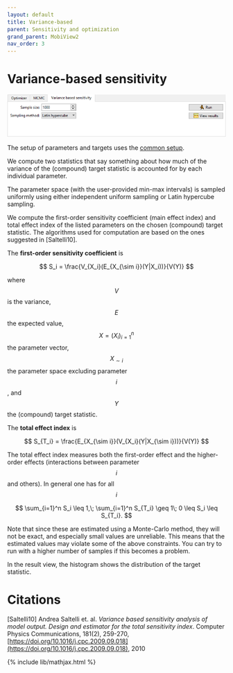```yaml
---
layout: default
title: Variance-based
parent: Sensitivity and optimization
grand_parent: MobiView2
nav_order: 3
---
```


# Variance-based sensitivity

![Variance setup](../img/mobiview/variancesetup.png)

The setup of parameters and targets uses the [common setup](sensitivity.html#the-common-setup).

We compute two statistics that say something about how much of the variance of the (compound) target statistic is accounted for by each individual parameter.

The parameter space (with the user-provided min-max intervals) is sampled uniformly using either independent uniform sampling or Latin hypercube sampling.

We compute the first-order sensitivity coefficient (main effect index) and total effect index of the listed parameters on the chosen (compound) target statistic. The algorithms used for computation are based on the ones suggested in \[Saltelli10\].

The **first-order sensitivity coefficient** is

$$
S_i = \frac{V_{X_i}(E_{X_{\sim i}}(Y|X_i))}{V(Y)}
$$

where $$V$$ is the variance, $$E$$ the expected value, $$X=(X_i)_{i=1}^n$$ the parameter vector, $$X_{\sim i}$$ the parameter space excluding parameter $$i$$, and $$Y$$ the (compound) target statistic.

The **total effect index** is

$$
S_{T_i} = \frac{E_{X_{\sim i}}(V_{X_i}(Y|X_{\sim i}))}{V(Y)}
$$

The total effect index measures both the first-order effect and the higher-order effects (interactions between parameter $$i$$ and others). In general one has for all $$i$$

$$
\sum_{i=1}^n S_i \leq 1,\; \sum_{i=1}^n S_{T_i} \geq 1\; 0 \leq S_i \leq S_{T_i}.
$$

Note that since these are estimated using a Monte-Carlo method, they will not be exact, and especially small values are unreliable. This means that the estimated values may violate some of the above constraints. You can try to run with a higher number of samples if this becomes a problem.

In the result view, the histogram shows the distribution of the target statistic.

# Citations

\[Saltelli10\] Andrea Saltelli et. al. *Variance based sensitivity analysis of model output. Design and estimator for the total sensitivity index*. Computer Physics Communications, 181(2), 259-270, [https://doi.org/10.1016/j.cpc.2009.09.018](https://doi.org/10.1016/j.cpc.2009.09.018), 2010

{% include lib/mathjax.html %}